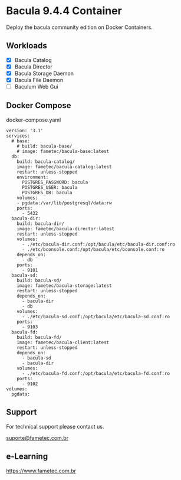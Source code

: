 # Bacula 9.4.4 Container

Deploy the bacula community edition on Docker Containers. 

## Workloads

- [x] Bacula Catalog
- [x] Bacula Director
- [x] Bacula Storage Daemon
- [x] Bacula File Daemon
- [ ] Baculum Web Gui

## Docker Compose

docker-compose.yaml


    version: '3.1'
    services:
      # base:
        # build: bacula-base/
        # image: fametec/bacula-base:latest
      db:
        build: bacula-catalog/
        image: fametec/bacula-catalog:latest
        restart: unless-stopped
        environment:
          POSTGRES_PASSWORD: bacula
          POSTGRES_USER: bacula
          POSTGRES_DB: bacula
        volumes:
        - pgdata:/var/lib/postgresql/data:rw
        ports:
          - 5432
      bacula-dir:
        build: bacula-dir/
        image: fametec/bacula-director:latest
        restart: unless-stopped
        volumes:
          - ./etc/bacula-dir.conf:/opt/bacula/etc/bacula-dir.conf:ro
          - ./etc/bconsole.conf:/opt/bacula/etc/bconsole.conf:ro
        depends_on:
          - db
        ports:
          - 9101
      bacula-sd:
        build: bacula-sd/
        image: fametec/bacula-storage:latest
        restart: unless-stopped
        depends_on:
          - bacula-dir
          - db
        volumes:
          - ./etc/bacula-sd.conf:/opt/bacula/etc/bacula-sd.conf:ro
        ports:
          - 9103
      bacula-fd:
        build: bacula-fd/
        image: fametec/bacula-client:latest
        restart: unless-stopped
        depends_on:
          - bacula-sd
          - bacula-dir
        volumes:
          - ./etc/bacula-fd.conf:/opt/bacula/etc/bacula-fd.conf:ro
        ports:
          - 9102
    volumes:
      pgdata:

## Support

For technical support please contact us. 

suporte@fametec.com.br

## e-Learning 

https://www.fametec.com.br


